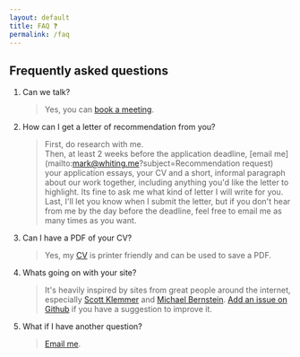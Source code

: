 ```yaml
---
layout: default
title: FAQ ❓
permalink: /faq
---
```


## Frequently asked questions

1. Can we talk?
   > Yes, you can [book a meeting](whiting.me/meet). 
2. How can I get a letter of recommendation from you?
   > First, do research with me.  
   > Then, at least 2 weeks before the application deadline, [email me](mailto:mark@whiting.me?subject=Recommendation request) your application essays, your CV and a short, informal paragraph about our work together, including anything you'd like the letter to highlight. Its fine to ask me what kind of letter I will write for you.
   > Last, I'll let you know when I submit the letter, but if you don't hear from me by the day before the deadline, feel free to email me as many times as you want.
3. Can I have a PDF of your CV?
   > Yes, my [CV](https://whiting.me/cv) is printer friendly and can be used to save a PDF.
4. Whats going on with your site?
   > It's heavily inspired by sites from great people around the internet, especially [Scott Klemmer](https://d.ucsd.edu/srk/) and [Michael Bernstein](https://hci.stanford.edu/msb/). [Add an issue on Github](https://github.com/markwhiting/Whiting.me/issues/new) if you have a suggestion to improve it. 
5. What if I have another question?
   > [Email me](mailto:mark@whiting.me).
